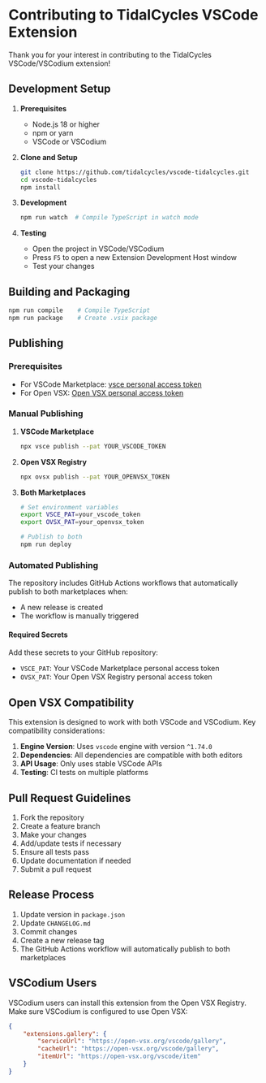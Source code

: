 # Contributing to TidalCycles VSCode Extension

Thank you for your interest in contributing to the TidalCycles VSCode/VSCodium extension!

## Development Setup

1. **Prerequisites**
   - Node.js 18 or higher
   - npm or yarn
   - VSCode or VSCodium

2. **Clone and Setup**
   ```bash
   git clone https://github.com/tidalcycles/vscode-tidalcycles.git
   cd vscode-tidalcycles
   npm install
   ```

3. **Development**
   ```bash
   npm run watch  # Compile TypeScript in watch mode
   ```

4. **Testing**
   - Open the project in VSCode/VSCodium
   - Press `F5` to open a new Extension Development Host window
   - Test your changes

## Building and Packaging

```bash
npm run compile    # Compile TypeScript
npm run package    # Create .vsix package
```

## Publishing

### Prerequisites
- For VSCode Marketplace: [vsce personal access token](https://code.visualstudio.com/api/working-with-extensions/publishing-extension#get-a-personal-access-token)
- For Open VSX: [Open VSX personal access token](https://github.com/eclipse/openvsx/wiki/Publishing-Extensions#1-obtain-a-personal-access-token)

### Manual Publishing

1. **VSCode Marketplace**
   ```bash
   npx vsce publish --pat YOUR_VSCODE_TOKEN
   ```

2. **Open VSX Registry**
   ```bash
   npx ovsx publish --pat YOUR_OPENVSX_TOKEN
   ```

3. **Both Marketplaces**
   ```bash
   # Set environment variables
   export VSCE_PAT=your_vscode_token
   export OVSX_PAT=your_openvsx_token
   
   # Publish to both
   npm run deploy
   ```

### Automated Publishing

The repository includes GitHub Actions workflows that automatically publish to both marketplaces when:
- A new release is created
- The workflow is manually triggered

#### Required Secrets

Add these secrets to your GitHub repository:
- `VSCE_PAT`: Your VSCode Marketplace personal access token
- `OVSX_PAT`: Your Open VSX Registry personal access token

## Open VSX Compatibility

This extension is designed to work with both VSCode and VSCodium. Key compatibility considerations:

1. **Engine Version**: Uses `vscode` engine with version `^1.74.0`
2. **Dependencies**: All dependencies are compatible with both editors
3. **API Usage**: Only uses stable VSCode APIs
4. **Testing**: CI tests on multiple platforms

## Pull Request Guidelines

1. Fork the repository
2. Create a feature branch
3. Make your changes
4. Add/update tests if necessary
5. Ensure all tests pass
6. Update documentation if needed
7. Submit a pull request

## Release Process

1. Update version in `package.json`
2. Update `CHANGELOG.md`
3. Commit changes
4. Create a new release tag
5. The GitHub Actions workflow will automatically publish to both marketplaces

## VSCodium Users

VSCodium users can install this extension from the Open VSX Registry. Make sure VSCodium is configured to use Open VSX:

```json
{
    "extensions.gallery": {
        "serviceUrl": "https://open-vsx.org/vscode/gallery",
        "cacheUrl": "https://open-vsx.org/vscode/gallery",
        "itemUrl": "https://open-vsx.org/vscode/item"
    }
}
```
